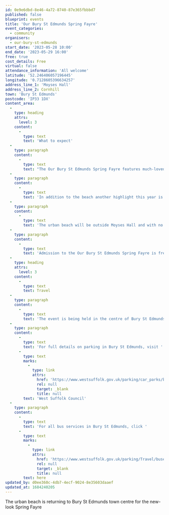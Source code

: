 ```yaml
---
id: 0e9e6dbd-8e46-4a72-8740-87e365fbbbd7
published: false
blueprint: events
title: 'Our Bury St Edmunds Spring Fayre'
event_categories:
  - community
organisers:
  - our-bury-st-edmunds
start_date: '2023-05-28 10:00'
end_date: '2023-05-29 16:00'
free: true
cost_details: Free
virtual: false
attendance_information: 'All welcome'
latitude: '52.246406057196445'
longitude: '0.7128605396634257'
address_line_1: 'Moyses Hall'
address_line_2: Cornhill
town: 'Bury St Edmunds'
postcode: 'IP33 1DX'
content_area:
  -
    type: heading
    attrs:
      level: 3
    content:
      -
        type: text
        text: 'What to expect'
  -
    type: paragraph
    content:
      -
        type: text
        text: "The Our Bury St Edmunds Spring Fayre features much-loved stalls and activities traditionally associated with the major events organised by Our Bury St Edmunds. The Business Improvement District (BID) has also lined up some brand-new attractions for the late May Bank Holiday weekend. You can discover these in the Buttermarket, Cornhill, arc shopping centre and on Angel Hill.\_"
  -
    type: paragraph
    content:
      -
        type: text
        text: 'In addition to the beach another highlight this year is a series of virtual reality games for all ages from the very young to the young-at-heart to enjoy. Shoppers can browse approximately 70 stalls around the town centre with a focus on plants, a ‘flower, food and craft market’ on Angel Hill, including local cut flowers, rustic crafts, and artisan food producers. There will also be a Vintage Market.'
  -
    type: paragraph
    content:
      -
        type: text
        text: 'The urban beach will be outside Moyses Hall and with no danger of being cut off by the tide, visitors can expect to enjoy deckchairs, Punch and Judy shows and feel the sand between their toes without having to sit in bank holiday traffic to reach some of the county’s coastal resorts. Other attractions of the weekend include a helter-skelter, roundabout and astronomy area, with big games including table football and mini golf at arc shopping centre.'
  -
    type: paragraph
    content:
      -
        type: text
        text: 'Admission to the Our Bury St Edmunds Spring Fayre is free as are many of the attractions and activities for you to enjoy including the beach, face painter, virtual reality games, big games, mini golf, astronomy displays, fairground rides and street entertainment.'
  -
    type: heading
    attrs:
      level: 3
    content:
      -
        type: text
        text: Travel
  -
    type: paragraph
    content:
      -
        type: text
        text: 'The event is being held in the centre of Bury St Edmunds.'
  -
    type: paragraph
    content:
      -
        type: text
        text: 'For full details on parking in Bury St Edmunds, visit '
      -
        type: text
        marks:
          -
            type: link
            attrs:
              href: 'https://www.westsuffolk.gov.uk/parking/car_parks/bse_car_parks/'
              rel: null
              target: _blank
              title: null
        text: 'West Suffolk Council'
  -
    type: paragraph
    content:
      -
        type: text
        text: 'For all bus services in Bury St Edmunds, click '
      -
        type: text
        marks:
          -
            type: link
            attrs:
              href: 'https://www.westsuffolk.gov.uk/parking/Travel/buses.cfm'
              rel: null
              target: _blank
              title: null
        text: here
updated_by: d0ee360c-4db7-4ecf-9024-8e35603daaef
updated_at: 1684240205
---
```

The urban beach is returning to Bury St Edmunds town centre for the new-look Spring Fayre